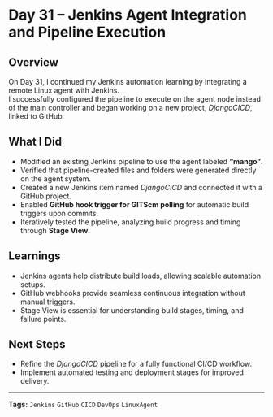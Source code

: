 # Day 31 – Jenkins Agent Integration and Pipeline Execution

## Overview
On Day 31, I continued my Jenkins automation learning by integrating a remote Linux agent with Jenkins.  
I successfully configured the pipeline to execute on the agent node instead of the main controller and began working on a new project, *DjangoCICD*, linked to GitHub.

## What I Did
- Modified an existing Jenkins pipeline to use the agent labeled **“mango”**.  
- Verified that pipeline-created files and folders were generated directly on the agent system.  
- Created a new Jenkins item named *DjangoCICD* and connected it with a GitHub project.  
- Enabled **GitHub hook trigger for GITScm polling** for automatic build triggers upon commits.  
- Iteratively tested the pipeline, analyzing build progress and timing through **Stage View**.  

## Learnings
- Jenkins agents help distribute build loads, allowing scalable automation setups.  
- GitHub webhooks provide seamless continuous integration without manual triggers.  
- Stage View is essential for understanding build stages, timing, and failure points.  

## Next Steps
- Refine the *DjangoCICD* pipeline for a fully functional CI/CD workflow.  
- Implement automated testing and deployment stages for improved delivery.  

---
**Tags:** `Jenkins` `GitHub` `CICD` `DevOps` `LinuxAgent`

